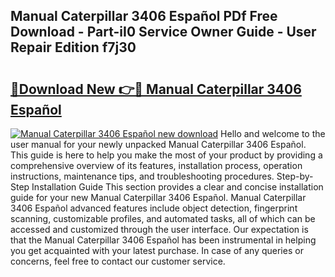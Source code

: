 ## Manual Caterpillar 3406 Español PDf Free Download - Part-iI0 Service Owner Guide - User Repair Edition f7j30

# <h2><a href="http://bc30361.oget.top/?id=Manual+Caterpillar+3406+Espa%c3%b1ol">🔗Download New 👉🔴 Manual Caterpillar 3406 Español</a></h2>

[![Manual Caterpillar 3406 Español new download](https://i.imgur.com/5g1atiW.png)](http://bc30361.oget.top/?id=Manual+Caterpillar+3406+Espa%c3%b1ol)
Hello and welcome to the user manual for your newly unpacked Manual Caterpillar 3406 Español. This guide is here to help you make the most of your product by providing a comprehensive overview of its features, installation process, operation instructions, maintenance tips, and troubleshooting procedures. Step-by-Step Installation Guide This section provides a clear and concise installation guide for your new Manual Caterpillar 3406 Español. Manual Caterpillar 3406 Español advanced features include object detection, fingerprint scanning, customizable profiles, and automated tasks, all of which can be accessed and customized through the user interface. Our expectation is that the Manual Caterpillar 3406 Español has been instrumental in helping you get acquainted with your latest purchase. In case of any queries or concerns, feel free to contact our customer service.
